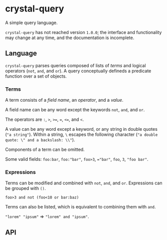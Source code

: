 # crystal-query

A simple query language.

`crystal-query` has not reached version `1.0.0`; the interface and functionality may change at any time, and the documentation is incomplete.

## Language

`crystal-query` parses queries composed of lists of _terms_ and logical operators (`not`, `and`, and `or`). A query conceptually defineds a predicate function over a set of objects.

### Terms

A term consists of a _field name_, an _operator_, and a _value_.

A field name can be any word except the keywords `not`, `and`, and `or`.

The operators are `:`, `>`, `>=`, `=`, `<=`, and `<`.

A value can be any word except a keyword, or any string in double quotes (`"a string"`). Within a string, `\` escapes the following character (`"a double quote: \" and a backslash: \\"`).

Components of a term can be omitted.

Some valid fields: `foo:bar`, `foo:"bar"`, `foo>3`, `="bar"`, `foo`, `3`, `"foo bar"`.

### Expressions

Terms can be modified and combined with `not`, `and`, and `or`. Expressions can be grouped with `()`.

```
foo>3 and not (foo<10 or bar:baz)
```

Terms can also be listed, which is equivalent to combining them with `and`.

`"lorem" "ipsum"` => `"lorem" and "ipsum"`.

## API
